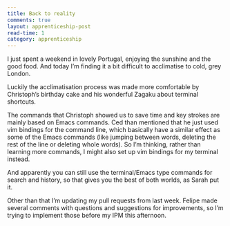 ```yaml
---
title: Back to reality
comments: true
layout: apprenticeship-post
read-time: 1
category: apprenticeship
---
```

I just spent a weekend in lovely Portugal, enjoying the sunshine and the good food. And today I’m finding it a bit difficult to acclimatise to cold, grey London.

Luckily the acclimatisation process was made more comfortable by Christoph’s birthday cake and his wonderful Zagaku about terminal shortcuts.

<!--break-->

The commands that Christoph showed us to save time and key strokes are mainly based on Emacs commands. Ced than mentioned that he just used vim bindings for the command line, which basically have a similar effect as some of the Emacs commands (like jumping between words, deleting the rest of the line or deleting whole words). So I’m thinking, rather than learning more commands, I might also set up vim bindings for my terminal instead.

And apparently you can still use the terminal/Emacs type commands for search and history, so that gives you the best of both worlds, as Sarah put it.

Other than that I’m updating my pull requests from last week. Felipe made several comments with questions and suggestions for improvements, so I’m trying to implement those before my IPM this afternoon.